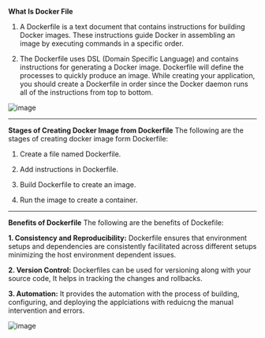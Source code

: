 **What Is Docker File**

1. A Dockerfile is a text document that contains instructions for building Docker images. These instructions guide Docker in assembling an image by executing commands in a specific order.

2. The Dockerfile uses DSL (Domain Specific Language) and contains instructions for generating a Docker image. Dockerfile will define the processes to quickly produce an image. While creating your application, you should create a Dockerfile in order since the Docker daemon runs all of the instructions from top to bottom.

   
![image](https://github.com/manojv022/DevOps-Tools/assets/167419795/43f5d0ee-943d-4a24-b00e-6eeeb77ed1d2)

------------------------------------------------------------------------------------------------------------------------
**Stages of Creating Docker Image from Dockerfile**
The following are the stages of creating docker image form Dockerfile:

1. Create a file named Dockerfile.

2. Add instructions in Dockerfile.
   
3.  Build Dockerfile to create an image.

4. Run the image to create a container.


------------------------------------------------------------------------------------------------------------------------------

**Benefits of Dockerfile**
The following are the benefits of Dockefile:

**1. Consistency and Reproducibility:** Dockerfile ensures that environment setups and dependencies are consistently facilitated across different setups minimizing the host environment dependent issues.

**2. Version Control:** Dockerfiles can be used for versioning along with your source code, It helps in tracking the changes and rollbacks.

**3. Automation:** It provides the automation with the process of building, configuring, and deploying the applciations with reduicng the manual intervention and errors.



![image](https://github.com/manojv022/DevOps-Tools/assets/167419795/3f81ac98-2e42-44a0-9f7d-0160db46db64)
